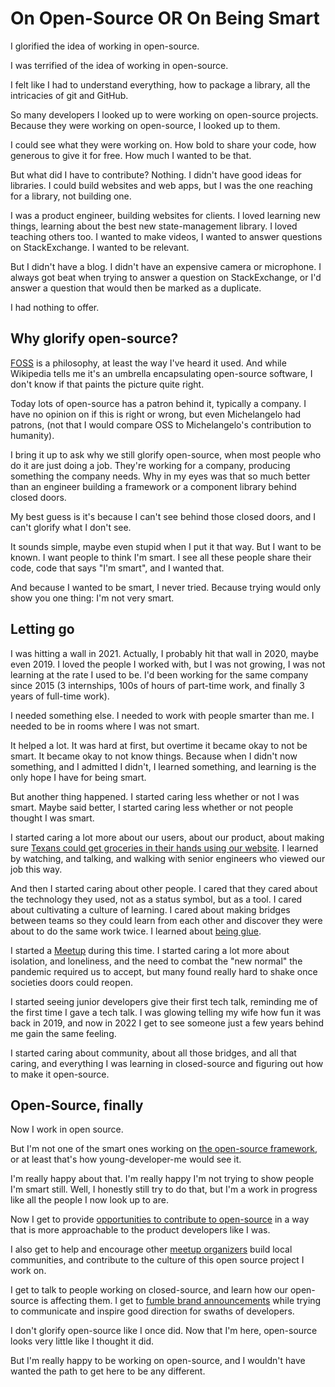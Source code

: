 # On Open-Source OR On Being Smart

I glorified the idea of working in open-source.

I was terrified of the idea of working in open-source.

I felt like I had to understand everything, how to package a library, all the intricacies of git and GitHub.

So many developers I looked up to were working on open-source projects. Because they were working on open-source, I looked up to them.

I could see what they were working on. How bold to share your code, how generous to give it for free. How much I wanted to be that.

But what did I have to contribute? Nothing. I didn't have good ideas for libraries. I could build websites and web apps, but I was the one reaching for a library, not building one.

I was a product engineer, building websites for clients. I loved learning new things, learning about the best new state-management library. I loved teaching others too. I wanted to make videos, I wanted to answer questions on StackExchange. I wanted to be relevant.

But I didn't have a blog. I didn't have an expensive camera or microphone. I always got beat when trying to answer a question on StackExchange, or I'd answer a question that would then be marked as a duplicate.

I had nothing to offer.

## Why glorify open-source?

[FOSS](https://en.wikipedia.org/wiki/Free_and_open-source_software) is a philosophy, at least the way I've heard it used. And while Wikipedia tells me it's an umbrella encapsulating open-source software, I don't know if that paints the picture quite right.

Today lots of open-source has a patron behind it, typically a company. I have no opinion on if this is right or wrong, but even Michelangelo had patrons, (not that I would compare OSS to Michelangelo's contribution to humanity).

I bring it up to ask why we still glorify open-source, when most people who do it are just doing a job. They're working for a company, producing something the company needs. Why in my eyes was that so much better than an engineer building a framework or a component library behind closed doors.

My best guess is it's because I can't see behind those closed doors, and I can't glorify what I don't see.

It sounds simple, maybe even stupid when I put it that way. But I want to be known. I want people to think I'm smart. I see all these people share their code, code that says "I'm smart", and I wanted that.

And because I wanted to be smart, I never tried. Because trying would only show you one thing: I'm not very smart.

## Letting go

I was hitting a wall in 2021. Actually, I probably hit that wall in 2020, maybe even 2019. I loved the people I worked with, but I was not growing, I was not learning at the rate I used to be. I'd been working for the same company since 2015 (3 internships, 100s of hours of part-time work, and finally 3 years of full-time work).

I needed something else. I needed to work with people smarter than me. I needed to be in rooms where I was not smart.

It helped a lot. It was hard at first, but overtime it became okay to not be smart. It became okay to not know things. Because when I didn't now something, and I admitted I didn't, I learned something, and learning is the only hope I have for being smart.

But another thing happened. I started caring less whether or not I was smart. Maybe said better, I started caring less whether or not people thought I was smart.

I started caring a lot more about our users, about our product, about making sure [Texans could get groceries in their hands using our website](https://www.heb.com/). I learned by watching, and talking, and walking with senior engineers who viewed our job this way.

And then I started caring about other people. I cared that they cared about the technology they used, not as a status symbol, but as a tool. I cared about cultivating a culture of learning. I cared about making bridges between teams so they could learn from each other and discover they were about to do the same work twice. I learned about [being glue](https://noidea.dog/glue).

I started a [Meetup](https://www.meetup.com/remix-austin/) during this time. I started caring a lot more about isolation, and loneliness, and the need to combat the "new normal" the pandemic required us to accept, but many found really hard to shake once societies doors could reopen.

I started seeing junior developers give their first tech talk, reminding me of the first time I gave a tech talk. I was glowing telling my wife how fun it was back in 2019, and now in 2022 I get to see someone just a few years behind me gain the same feeling.

I started caring about community, about all those bridges, and all that caring, and everything I was learning in closed-source and figuring out how to make it open-source.

## Open-Source, finally

Now I work in open source.

But I'm not one of the smart ones working on [the open-source framework](https://github.com/remix-run/remix), or at least that's how young-developer-me would see it.

I'm really happy about that. I'm really happy I'm not trying to show people I'm smart still. Well, I honestly still try to do that, but I'm a work in progress like all the people I now look up to are.

Now I get to provide [opportunities to contribute to open-source](https://remix.run/blog/oss-remix-dot-run) in a way that is more approachable to the product developers like I was.

I also get to help and encourage other [meetup organizers](https://www.meetup.com/pro/remix-run/) build local communities, and contribute to the culture of this open source project I work on.

I get to talk to people working on closed-source, and learn how our open-source is affecting them. I get to [fumble brand announcements](https://remix.run/blog/merging-remix-and-react-router) while trying to communicate and inspire good direction for swaths of developers.

I don't glorify open-source like I once did. Now that I'm here, open-source looks very little like I thought it did.

But I'm really happy to be working on open-source, and I wouldn't have wanted the path to get here to be any different.
